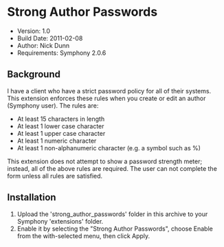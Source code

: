 # Strong Author Passwords

* Version: 1.0
* Build Date: 2011-02-08
* Author: Nick Dunn
* Requirements: Symphony 2.0.6

## Background

I have a client who have a strict password policy for all of their systems. This extension enforces these rules when you create or edit an author (Symphony user). The rules are:

* At least 15 characters in length
* At least 1 lower case character
* At least 1 upper case character
* At least 1 numeric character
* At least 1 non-alphanumeric character (e.g. a symbol such as %)

This extension does not attempt to show a password strength meter; instead, all of the above rules are required. The user can not complete the form unless all rules are satisfied.

## Installation

1. Upload the 'strong_author_passwords' folder in this archive to your Symphony 'extensions' folder.
2. Enable it by selecting the "Strong Author Passwords", choose Enable from the with-selected menu, then click Apply.